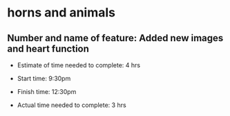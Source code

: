 # horns and animals

## Number and name of feature: Added new images and heart function

- Estimate of time needed to complete: 4 hrs

- Start time: 9:30pm

- Finish time: 12:30pm

- Actual time needed to complete: 3 hrs
